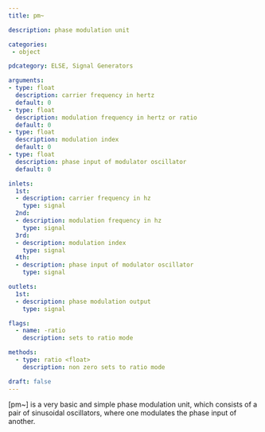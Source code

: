 ```yaml
---
title: pm~

description: phase modulation unit

categories:
 - object

pdcategory: ELSE, Signal Generators

arguments:
- type: float
  description: carrier frequency in hertz
  default: 0
- type: float
  description: modulation frequency in hertz or ratio
  default: 0
- type: float
  description: modulation index
  default: 0
- type: float
  description: phase input of modulator oscillator
  default: 0

inlets:
  1st:
  - description: carrier frequency in hz
    type: signal
  2nd:
  - description: modulation frequency in hz
    type: signal
  3rd:
  - description: modulation index
    type: signal
  4th:
  - description: phase input of modulator oscillator
    type: signal

outlets:
  1st:
  - description: phase modulation output
    type: signal

flags:
  - name: -ratio
    description: sets to ratio mode

methods:
  - type: ratio <float>
    description: non zero sets to ratio mode

draft: false
---
```


[pm~] is a very basic and simple phase modulation unit, which consists of a pair of sinusoidal oscillators, where one modulates the phase input of another.